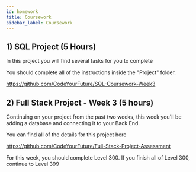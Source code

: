 ```yaml
---
id: homework
title: Coursework
sidebar_label: Coursework
---
```


## 1) SQL Project (5 Hours)

In this project you will find several tasks for you to complete

You should complete all of the instructions inside the "Project" folder.

https://github.com/CodeYourFuture/SQL-Coursework-Week3

## 2) Full Stack Project - Week 3 (5 hours)

Continuing on your project from the past two weeks, this week you'll be adding a database and connecting it to your Back End.

You can find all of the details for this project here

https://github.com/CodeYourFuture/Full-Stack-Project-Assessment

For this week, you should complete Level 300.
If you finish all of Level 300, continue to Level 399
